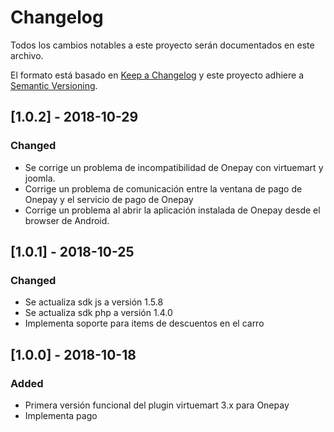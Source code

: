 # Changelog
Todos los cambios notables a este proyecto serán documentados en este archivo.

El formato está basado en [Keep a Changelog](http://keepachangelog.com/en/1.0.0/)
y este proyecto adhiere a [Semantic Versioning](http://semver.org/spec/v2.0.0.html).

## [1.0.2] - 2018-10-29
### Changed
- Se corrige un problema de incompatibilidad de Onepay con virtuemart y joomla.
- Corrige un problema de comunicación entre la ventana de pago de Onepay y el servicio de pago de Onepay
- Corrige un problema al abrir la aplicación instalada de Onepay desde el browser de Android.

## [1.0.1] - 2018-10-25
### Changed
- Se actualiza sdk js a versión 1.5.8
- Se actualiza sdk php a versión 1.4.0
- Implementa soporte para items de descuentos en el carro

## [1.0.0] - 2018-10-18
### Added
- Primera versión funcional del plugin virtuemart 3.x para Onepay
- Implementa pago
